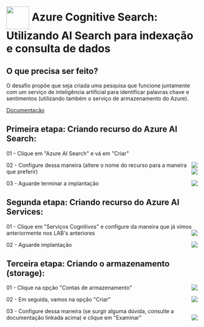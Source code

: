 <h1>
    <a href="https://web.dio.me/track/microsoft-azure-ai-fundamentals?page=1&search=&tab=path/">
     <img align="center" width="60px" src="https://hermes.dio.me/tracks/4d998d5c-36c1-497b-8da0-8db465c820eb.png"></a>
    <span> Azure Cognitive Search: Utilizando AI Search para indexação e consulta de dados</span>
</h1>

## O que precisa ser feito?

O desafio propõe que seja criada uma pesquisa que funcione juntamente com um serviço de inteligência artificial para identificar palavras chave e sentimentos (utilizando também o serviço de armazenamento do Azure).

[Documentação](https://microsoftlearning.github.io/mslearn-ai-fundamentals/Instructions/Labs/11-ai-search.html)

## Primeira etapa: Criando recurso do Azure AI Search:   

01 - Clique em "Azure AI Search" e vá em "Criar"

<img align="right" src="https://github.com/miguelfmds/bootcamp-microsoft-azure-ai-fundamentals/assets/157380435/b54ccba1-e01c-4e90-84ea-c19cb2e80423" width=""/> 

02 - Configure dessa maneira (altere o nome do recurso para a maneira que preferir)
<img align="right" src="https://github.com/miguelfmds/bootcamp-microsoft-azure-ai-fundamentals/assets/157380435/dd738a26-9e91-496a-97c3-475ffeb87ccb" width=""/> 

03 - Aguarde terminar a implantação
<img align="right" src="https://github.com/miguelfmds/bootcamp-microsoft-azure-ai-fundamentals/assets/157380435/333e8d97-a3d7-4b53-807b-b5b7ba89ed56" width=""/> 

## Segunda etapa: Criando recurso do Azure AI Services:  

01 - Clique em "Serviços Cognitivos" e configure da maneira que já vimos anteriormente nos LAB's anteriores
<img align="right" src="https://github.com/miguelfmds/bootcamp-microsoft-azure-ai-fundamentals/assets/157380435/cce227fd-028c-4073-9e28-a8817d606fe9" width=""/>

02 - Aguarde implantação
<img align="right" src="https://github.com/miguelfmds/bootcamp-microsoft-azure-ai-fundamentals/assets/157380435/333a1f5b-6581-45c4-a554-863aa6cc1a7d" width=""/>

## Terceira etapa: Criando o armazenamento (storage):  

01 - Clique na opção "Contas de armazenamento"
<img align="right" src="https://github.com/miguelfmds/bootcamp-microsoft-azure-ai-fundamentals/assets/157380435/fa3c11b7-0730-4820-852d-1c85115b04ec" width=""/>

02 - Em seguida, vamos na opção "Criar"
<img align="right" src="https://github.com/miguelfmds/bootcamp-microsoft-azure-ai-fundamentals/assets/157380435/9ccc0d95-ecef-4cbc-bbe2-4eb1c692decf" width=""/>

03 - Configure dessa maneira (se surgir alguma dúvida, consulte a documentação linkada acima) e clique em "Examinar"
<img align="right" src="https://github.com/miguelfmds/bootcamp-microsoft-azure-ai-fundamentals/assets/157380435/ce56441c-aeb2-4236-a351-155a191696f0" width=""/>
